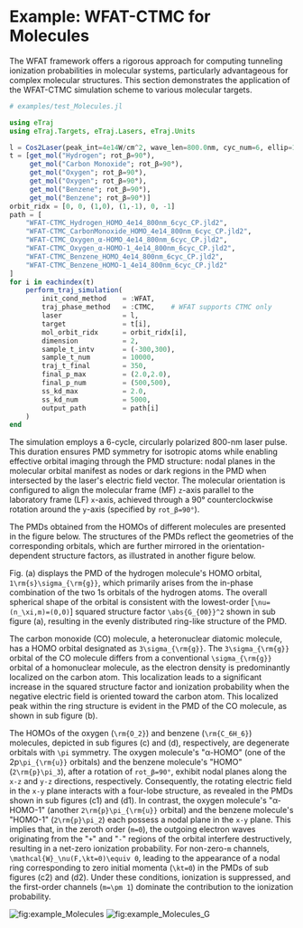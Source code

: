 # Example: WFAT-CTMC for Molecules

The WFAT framework offers a rigorous approach for computing tunneling ionization probabilities in molecular systems, particularly advantageous for complex molecular structures.
This section demonstrates the application of the WFAT-CTMC simulation scheme to various molecular targets.

```julia
# examples/test_Molecules.jl

using eTraj
using eTraj.Targets, eTraj.Lasers, eTraj.Units

l = Cos2Laser(peak_int=4e14W/cm^2, wave_len=800.0nm, cyc_num=6, ellip=1.0)
t = [get_mol("Hydrogen"; rot_β=90°),
     get_mol("Carbon Monoxide"; rot_β=90°),
     get_mol("Oxygen"; rot_β=90°),
     get_mol("Oxygen"; rot_β=90°),
     get_mol("Benzene"; rot_β=90°),
     get_mol("Benzene"; rot_β=90°)]
orbit_ridx = [0, 0, (1,0), (1,-1), 0, -1]
path = [
    "WFAT-CTMC_Hydrogen_HOMO_4e14_800nm_6cyc_CP.jld2",
    "WFAT-CTMC_CarbonMonoxide_HOMO_4e14_800nm_6cyc_CP.jld2",
    "WFAT-CTMC_Oxygen_α-HOMO_4e14_800nm_6cyc_CP.jld2",
    "WFAT-CTMC_Oxygen_α-HOMO-1_4e14_800nm_6cyc_CP.jld2",
    "WFAT-CTMC_Benzene_HOMO_4e14_800nm_6cyc_CP.jld2",
    "WFAT-CTMC_Benzene_HOMO-1_4e14_800nm_6cyc_CP.jld2"
]
for i in eachindex(t)
    perform_traj_simulation(
        init_cond_method    = :WFAT,
        traj_phase_method   = :CTMC,    # WFAT supports CTMC only
        laser               = l,
        target              = t[i],
        mol_orbit_ridx      = orbit_ridx[i],
        dimension           = 2,
        sample_t_intv       = (-300,300),
        sample_t_num        = 10000,
        traj_t_final        = 350,
        final_p_max         = (2.0,2.0),
        final_p_num         = (500,500),
        ss_kd_max           = 2.0,
        ss_kd_num           = 5000,
        output_path         = path[i]
    )
end
```

The simulation employs a 6-cycle, circularly polarized 800-nm laser pulse. This duration ensures PMD symmetry for isotropic atoms while enabling effective orbital imaging through the PMD structure: nodal planes in the molecular orbital manifest as nodes or dark regions in the PMD when intersected by the laser's electric field vector.
The molecular orientation is configured to align the molecular frame (MF) ``z``-axis parallel to the laboratory frame (LF) ``x``-axis, achieved through a 90° counterclockwise rotation around the ``y``-axis (specified by `rot_β=90°`).

The PMDs obtained from the HOMOs of different molecules are presented in the figure below.
The structures of the PMDs reflect the geometries of the corresponding orbitals, which are further mirrored in the orientation-dependent structure factors, as illustrated in another figure below.

Fig. (a) displays the PMD of the hydrogen molecule's HOMO orbital, ``1\rm{s}\sigma_{\rm{g}}``, which primarily arises from the in-phase combination of the two 1s orbitals of the hydrogen atoms.
The overall spherical shape of the orbital is consistent with the lowest-order [``\nu=(n_\xi,m)=(0,0)``] squared structure factor ``\abs{G_{00}}^2`` shown in sub figure (a), resulting in the evenly distributed ring-like structure of the PMD.

The carbon monoxide (CO) molecule, a heteronuclear diatomic molecule, has a HOMO orbital designated as ``3\sigma_{\rm{g}}``.
The ``3\sigma_{\rm{g}}`` orbital of the CO molecule differs from a conventional ``\sigma_{\rm{g}}`` orbital of a homonuclear molecule, as the electron density is predominantly localized on the carbon atom. This localization leads to a significant increase in the squared structure factor and ionization probability when the negative electric field is oriented toward the carbon atom.
This localized peak within the ring structure is evident in the PMD of the CO molecule, as shown in sub figure (b).

The HOMOs of the oxygen (``\rm{O_2}``) and benzene (``\rm{C_6H_6}``) molecules, depicted in sub figures (c) and (d), respectively, are degenerate orbitals with ``\pi`` symmetry.
The oxygen molecule's "α-HOMO" (one of the 2p``\pi_{\rm{u}}`` orbitals) and the benzene molecule's "HOMO" (``2\rm{p}\pi_3``), after a rotation of `rot_β=90°`, exhibit nodal planes along the ``x-z`` and ``y-z`` directions, respectively. Consequently, the rotating electric field in the ``x-y`` plane interacts with a four-lobe structure, as revealed in the PMDs shown in sub figures (c1) and (d1).
In contrast, the oxygen molecule's "α-HOMO-1" (another ``2\rm{p}\pi_{\rm{u}}`` orbital) and the benzene molecule's "HOMO-1" (``2\rm{p}\pi_2``) each possess a nodal plane in the ``x-y`` plane. This implies that, in the zeroth order (``m=0``), the outgoing electron waves originating from the "``+``" and "``-``" regions of the orbital interfere destructively, resulting in a net-zero ionization probability.
For non-zero-``m`` channels, ``\mathcal{W}_\nu(F,\kt=0)\equiv 0``, leading to the appearance of a nodal ring corresponding to zero initial momenta (``\kt=0``) in the PMDs of sub figures (c2) and (d2).
Under these conditions, ionization is suppressed, and the first-order channels (``m=\pm 1``) dominate the contribution to the ionization probability.

![fig:example_Molecules](assets/figure_Molecules.png)
![fig:example_Molecules_G](assets/figure_Molecules_G_orbital.png)
